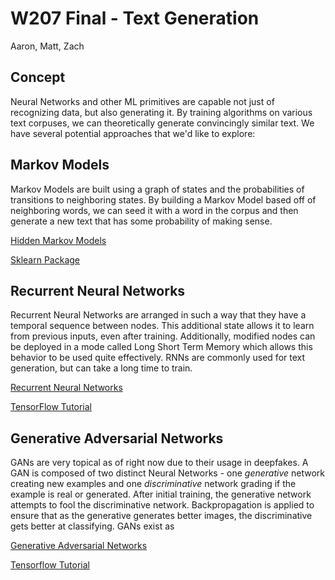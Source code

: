 # W207 Final - Text Generation

Aaron, Matt, Zach

## Concept

Neural Networks and other ML primitives are capable not just of recognizing data, but also generating it.  By training algorithms on various text corpuses, we can theoretically generate convincingly similar text. We have several potential approaches that we'd like to explore:

## Markov Models

Markov Models are built using a graph of states and the probabilities of transitions to neighboring states.  By building a Markov Model based off of neighboring words, we can seed it with a word in the corpus and then generate a new text that has some probability of making sense.

[Hidden Markov Models](https://en.wikipedia.org/wiki/Hidden_Markov_model)

[Sklearn Package](https://github.com/hmmlearn/hmmlearn)

## Recurrent Neural Networks

Recurrent Neural Networks are arranged in such a way that they have a temporal sequence between nodes.  This additional state allows it to learn from previous inputs, even after training. Additionally, modified nodes can be deployed in a mode called Long Short Term Memory which allows this behavior to be used quite effectively.  RNNs are commonly used for text generation, but can take a long time to train.

[Recurrent Neural Networks](https://en.wikipedia.org/wiki/Recurrent_neural_network)

[TensorFlow Tutorial](https://www.tensorflow.org/tutorials/sequences/recurrent)

## Generative Adversarial Networks

GANs are very topical as of right now due to their usage in deepfakes.  A GAN is composed of two distinct Neural Networks - one _generative_ network creating new examples and one _discriminative_ network grading if the example is real or generated.  After initial training, the generative network attempts to fool the discriminative network. Backpropagation is applied to ensure that as the generative generates better images, the discriminative gets better at classifying.  GANs exist as 

[Generative Adversarial Networks](https://en.wikipedia.org/wiki/Generative_adversarial_network)

[Tensorflow Tutorial](https://www.tensorflow.org/beta/tutorials/generative/dcgan)

